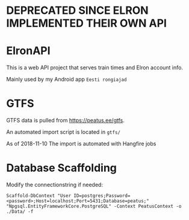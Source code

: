 # DEPRECATED SINCE ELRON IMPLEMENTED THEIR OWN API

# ElronAPI
This is a web API project that serves train times and Elron account info.

Mainly used by my Android app `Eesti rongiajad`

# GTFS
GTFS data is pulled from https://peatus.ee/gtfs.

An automated import script is located in `gtfs/`

As of 2018-11-10 The import is automated with Hangfire jobs

# Database Scaffolding
Modify the connectionstring if needed:

`Scaffold-DbContext "User ID=postgres;Password=<password>;Host=localhost;Port=5431;Database=peatus;" "Npgsql.EntityFrameworkCore.PostgreSQL" -Context PeatusContext -o ./Data/ -f`
